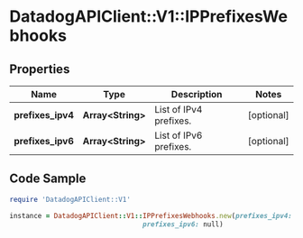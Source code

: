 # DatadogAPIClient::V1::IPPrefixesWebhooks

## Properties

Name | Type | Description | Notes
------------ | ------------- | ------------- | -------------
**prefixes_ipv4** | **Array&lt;String&gt;** | List of IPv4 prefixes. | [optional] 
**prefixes_ipv6** | **Array&lt;String&gt;** | List of IPv6 prefixes. | [optional] 

## Code Sample

```ruby
require 'DatadogAPIClient::V1'

instance = DatadogAPIClient::V1::IPPrefixesWebhooks.new(prefixes_ipv4: null,
                                 prefixes_ipv6: null)
```


